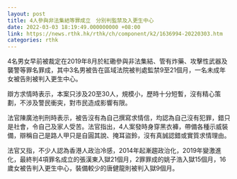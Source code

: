 ```yaml
---
layout: post
title: 4人參與非法集結等罪成立　分別判監禁及入更生中心
date: 2022-03-03 18:19:49.000000000 +08:00
link: https://news.rthk.hk/rthk/ch/component/k2/1636994-20220303.htm
categories: rthk
---
```


4名男女早前被裁定在2019年8月於紅磡參與非法集結、管有炸藥、攻擊性武器及襲警等罪名罪成，其中3名男被告在區域法院被判處監禁9至21個月，一名未成年女被告則被判入更生中心。 

辯方求情時表示，本案只涉及20至30人，規模小，歷時十分短暫，沒有精心策劃，不涉及警民衝突，對市民造成影響有限。

法官陳廣池判刑時表示，被告沒有為自己撰寫求情信，均認為自己沒有犯罪，錯只是社會，令自己及家人受苦。法官指出，4人案發時身穿黑衣褲，帶備各種示威裝備，辯稱自己是路人甲只是自圓其說、掩耳盜鈴，沒有真誠認錯或實質求情理由。 

法官又指，不少人認為香港人政治冷感，2014年起漸趨政治化，2019年變激進化，最終判4項罪名成立的張漢東入獄21個月，2罪罪成的姚子浩入獄15個月，16歲女被告判入更生中心，裝備較少的唐健龍則被判入獄9個月。
